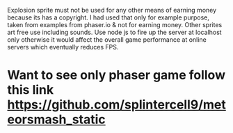 Explosion sprite must not be used for any other means of earning money because its has a copyright. I had used that only for example purpose, taken from examples from phaser.io & not for earning money. Other sprites art free use including sounds. Use node js to fire up the server at localhost only otherwise it would affect the overall game performance at online servers which eventually reduces FPS.  

# Want to see only phaser game follow this link https://github.com/splintercell9/meteorsmash_static